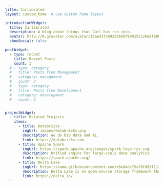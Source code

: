 ```yaml
---
title: Carlibrated
layout: custom_home  # use custom home layout

introductionWidget:
  title: Carlibrated
  description: A blog about things that Carl has run into.
  avatar: http://0.gravatar.com/avatar/18aed3fab9203b50799919212be5f600
  showSocial: false

postWidget:
  - type: recent
    title: Recent Posts
    count: 3
  # - type: category
  #   title: Posts from Management
  #   category: management
  #   count: 3
  # - type: category
  #   title: Posts from Development
  #   category: development
  #   count: 3


projectWidget:
  - title: Related Projects
    items:
      - title: Databricks
        imgUrl: images/databricks.png
        description: We do big data and AI.
        link: https://databricks.com
      - title: Apache Spark
        imgUrl: https://spark.apache.org/images/spark-logo-rev.svg
        description: Unified engine for large-scale data analytics
        link: https://spark.apache.org/
      - title: Delta Lake
        imgUrl: https://camo.githubusercontent.com/e5edadcf5a70fd53f113fa35bc4ec2f994b4f811166e7685e975978cdeb9e8d8/68747470733a2f2f646f63732e64656c74612e696f2f6c61746573742f5f7374617469632f64656c74612d6c616b652d77686974652e706e67
        description: Delta Lake is an open-source storage framework that enables building a format agnostic Lakehouse architecture with compute engines.
        link: https://delta.io/
---
```

